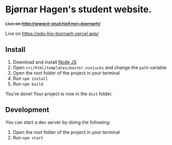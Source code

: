 # Bjørnar Hagen's student website.

~~Live on http://www.it-stud.hiof.no/~bjornarh/~~

Live on https://edu-hio-bjornarh.vercel.app/

## Install

1. Download and install [Node JS](https://nodejs.org/en/)
1. Open `src/html/templates/master.nunjucks` and change the `path` variable
1. Open the root folder of the project in your terminal
1. Run `npm install`
1. Run `npm build`

You're done! Your project is now in the `dist` folder.

## Development

You can start a dev server by doing the following:

1. Open the root folder of the project in your terminal
1. Run `npm start`
